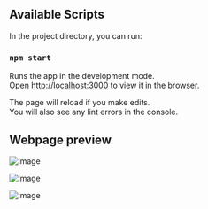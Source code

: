 
## Available Scripts


In the project directory, you can run:

### `npm start`

Runs the app in the development mode.\
Open [http://localhost:3000](http://localhost:3000) to view it in the browser.

The page will reload if you make edits.\
You will also see any lint errors in the console.

## Webpage preview 

![image](https://user-images.githubusercontent.com/22567169/127034777-3d999ef6-c917-46fb-b1ea-2a51087eba42.png)

![image](https://user-images.githubusercontent.com/22567169/127034836-13b45ead-d362-4ca8-9e00-99c840d7c8ed.png)

![image](https://user-images.githubusercontent.com/22567169/127035578-a85f5d2f-6f54-44d3-b3c0-1b79a7382fe5.png)


